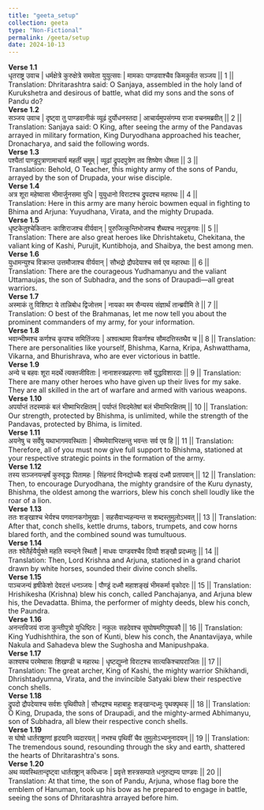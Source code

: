 ```yaml
---
title: "geeta_setup"
collection: geeta
type: "Non-Fictional"
permalink: /geeta/setup
date: 2024-10-13
---
```


**Verse 1.1**      
धृतराष्ट्र उवाच | धर्मक्षेत्रे कुरुक्षेत्रे समवेता युयुत्सवः | मामकाः पाण्डवाश्चैव किमकुर्वत सञ्जय || 1 ||    
Translation: Dhritarashtra said: O Sanjaya, assembled in the holy land of Kurukshetra and desirous of battle, what did my sons and the sons of Pandu do?         
**Verse 1.2**       
सञ्जय उवाच | दृष्ट्वा तु पाण्डवानीकं व्यूढं दुर्योधनस्तदा | आचार्यमुपसंगम्य राजा वचनमब्रवीत् || 2 ||     
Translation: Sanjaya said: O King, after seeing the army of the Pandavas arrayed in military formation, King Duryodhana approached his teacher, Dronacharya, and said the following words.    
**Verse 1.3**      
पश्यैतां पाण्डुपुत्राणामाचार्य महतीं चमूम् | व्यूढां द्रुपदपुत्रेण तव शिष्येण धीमता || 3 ||      
Translation: Behold, O Teacher, this mighty army of the sons of Pandu, arrayed by the son of Drupada, your wise disciple.    
**Verse 1.4**     
अत्र शूरा महेष्वासा भीमार्जुनसमा युधि | युयुधानो विराटश्च द्रुपदश्च महारथः || 4 ||      
Translation: Here in this army are many heroic bowmen equal in fighting to Bhima and Arjuna: Yuyudhana, Virata, and the mighty Drupada.       
**Verse 1.5**     
धृष्टकेतुश्चेकितानः काशिराजश्च वीर्यवान् | पुरुजित्कुन्तिभोजश्च शैब्यश्च नरपुङ्गवः || 5 ||     
Translation: There are also great heroes like Dhrishtaketu, Chekitana, the valiant king of Kashi, Purujit, Kuntibhoja, and Shaibya, the best among men.     
**Verse 1.6**      
युधामन्युश्च विक्रान्त उत्तमौजाश्च वीर्यवान् | सौभद्रो द्रौपदेयाश्च सर्व एव महारथाः || 6 ||  
Translation: There are the courageous Yudhamanyu and the valiant Uttamaujas, the son of Subhadra, and the sons of Draupadi—all great warriors.    
**Verse 1.7**      
अस्माकं तु विशिष्टा ये तान्निबोध द्विजोत्तम | नायका मम सैन्यस्य संज्ञार्थं तान्ब्रवीमि ते || 7 ||
Translation: O best of the Brahmanas, let me now tell you about the prominent commanders of my army, for your information.     
**Verse 1.8**      
भवान्भीष्मश्च कर्णश्च कृपश्च समितिंजयः | अश्वत्थामा विकर्णश्च सौमदत्तिस्तथैव च || 8 ||
Translation: There are personalities like yourself, Bhishma, Karna, Kripa, Ashwatthama, Vikarna, and Bhurishrava, who are ever victorious in battle.      
**Verse 1.9**       
अन्ये च बहवः शूरा मदर्थे त्यक्तजीविताः | नानाशस्त्रप्रहरणाः सर्वे युद्धविशारदाः || 9 ||
Translation: There are many other heroes who have given up their lives for my sake. They are all skilled in the art of warfare and armed with various weapons.     
**Verse 1.10**       
अपर्याप्तं तदस्माकं बलं भीष्माभिरक्षितम् | पर्याप्तं त्विदमेतेषां बलं भीमाभिरक्षितम् || 10 ||
Translation: Our strength, protected by Bhishma, is unlimited, while the strength of the Pandavas, protected by Bhima, is limited.     
**Verse 1.11**       
अयनेषु च सर्वेषु यथाभागमवस्थिताः | भीष्ममेवाभिरक्षन्तु भवन्तः सर्व एव हि || 11 ||
Translation: Therefore, all of you must now give full support to Bhishma, stationed at your respective strategic points in the formation of the army.      
**Verse 1.12**       
तस्य सञ्जनयन्हर्षं कुरुवृद्धः पितामहः | सिंहनादं विनद्योच्चैः शङ्खं दध्मौ प्रतापवान् || 12 ||
Translation: Then, to encourage Duryodhana, the mighty grandsire of the Kuru dynasty, Bhishma, the oldest among the warriors, blew his conch shell loudly like the roar of a lion.     
**Verse 1.13**      
ततः शङ्खाश्च भेर्यश्च पणवानकगोमुखाः | सहसैवाभ्यहन्यन्त स शब्दस्तुमुलोऽभवत् || 13 ||
Translation: After that, conch shells, kettle drums, tabors, trumpets, and cow horns blared forth, and the combined sound was tumultuous.      
**Verse 1.14**       
ततः श्वेतैर्हयैर्युक्ते महति स्यन्दने स्थितौ | माधवः पाण्डवश्चैव दिव्यौ शङ्खौ प्रदध्मतुः || 14 ||
Translation: Then, Lord Krishna and Arjuna, stationed in a grand chariot drawn by white horses, sounded their divine conch shells.      
**Verse 1.15**      
पाञ्चजन्यं हृषीकेशो देवदत्तं धनञ्जयः | पौण्ड्रं दध्मौ महाशङ्खं भीमकर्मा वृकोदरः || 15 ||
Translation: Hrishikesha (Krishna) blew his conch, called Panchajanya, and Arjuna blew his, the Devadatta. Bhima, the performer of mighty deeds, blew his conch, the Paundra.     
**Verse 1.16**      
अनन्तविजयं राजा कुन्तीपुत्रो युधिष्ठिरः | नकुलः सहदेवश्च सुघोषमणिपुष्पकौ || 16 ||
Translation: King Yudhishthira, the son of Kunti, blew his conch, the Anantavijaya, while Nakula and Sahadeva blew the Sughosha and Manipushpaka.      
**Verse 1.17**      
काश्यश्च परमेष्वासः शिखण्डी च महारथः | धृष्टद्युम्नो विराटश्च सात्यकिश्चापराजितः || 17 ||
Translation: The great archer, King of Kashi, the mighty warrior Shikhandi, Dhrishtadyumna, Virata, and the invincible Satyaki blew their respective conch shells.     
**Verse 1.18**        
द्रुपदो द्रौपदेयाश्च सर्वशः पृथिवीपते | सौभद्रश्च महाबाहुः शङ्खान्दध्मुः पृथक्पृथक् || 18 ||
Translation: O King, Drupada, the sons of Draupadi, and the mighty-armed Abhimanyu, son of Subhadra, all blew their respective conch shells.     
**Verse 1.19**      
स घोषो धार्तराष्ट्राणां हृदयानि व्यदारयत् | नभश्च पृथिवीं चैव तुमुलोऽभ्यनुनादयन् || 19 ||
Translation: The tremendous sound, resounding through the sky and earth, shattered the hearts of Dhritarashtra's sons.     
**Verse 1.20**      
अथ व्यवस्थितान्दृष्ट्वा धार्तराष्ट्रान् कपिध्वजः | प्रवृत्ते शस्त्रसम्पाते धनुरुद्यम्य पाण्डवः || 20 ||
Translation: At that time, the son of Pandu, Arjuna, whose flag bore the emblem of Hanuman, took up his bow as he prepared to engage in battle, seeing the sons of Dhritarashtra arrayed before him.       
